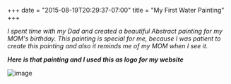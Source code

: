 +++
date = "2015-08-19T20:29:37-07:00"
title = "My First Water Painting"
+++

_I spent time with my Dad and created a beautiful Abstract painting for my MOM's birthday. This painting is special for me, because I was patient to create this painting and also it reminds me of my MOM when I see it._

***Here is that painting and I used this as logo for my website***

![image](/img/tree.jpg)